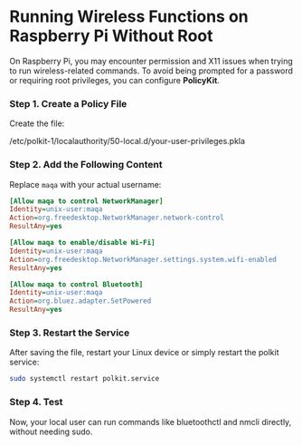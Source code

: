 # Running Wireless Functions on Raspberry Pi Without Root

On Raspberry Pi, you may encounter permission and X11 issues when trying to run wireless-related commands. To avoid being prompted for a password or requiring root privileges, you can configure **PolicyKit**.

### Step 1. Create a Policy File

Create the file:

/etc/polkit-1/localauthority/50-local.d/your-user-privileges.pkla

### Step 2. Add the Following Content

Replace `maqa` with your actual username:

```ini
[Allow maqa to control NetworkManager]
Identity=unix-user:maqa
Action=org.freedesktop.NetworkManager.network-control
ResultAny=yes

[Allow maqa to enable/disable Wi-Fi]
Identity=unix-user:maqa
Action=org.freedesktop.NetworkManager.settings.system.wifi-enabled
ResultAny=yes

[Allow maqa to control Bluetooth]
Identity=unix-user:maqa
Action=org.bluez.adapter.SetPowered
ResultAny=yes
```

### Step 3. Restart the Service
After saving the file, restart your Linux device or simply restart the polkit service:
```bash
sudo systemctl restart polkit.service
```
### Step 4. Test
Now, your local user can run commands like bluetoothctl and nmcli directly, without needing sudo.